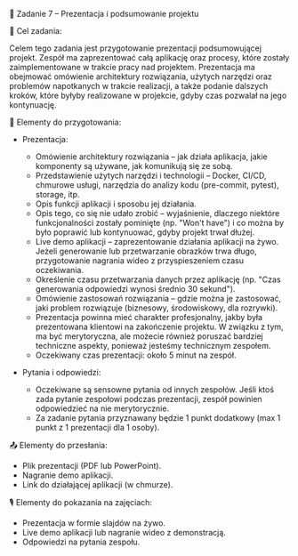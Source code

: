 📌 Zadanie 7 – Prezentacja i podsumowanie projektu

🎯 Cel zadania:

Celem tego zadania jest przygotowanie prezentacji podsumowującej projekt. Zespół ma zaprezentować całą aplikację oraz procesy, które zostały zaimplementowane w trakcie pracy nad projektem. Prezentacja ma obejmować omówienie architektury rozwiązania, użytych narzędzi oraz problemów napotkanych w trakcie realizacji, a także podanie dalszych kroków, które byłyby realizowane w projekcie, gdyby czas pozwalał na jego kontynuację.

📝 Elementy do przygotowania:

* Prezentacja:
    * Omówienie architektury rozwiązania – jak działa aplikacja, jakie komponenty są używane, jak komunikują się ze sobą.
    * Przedstawienie użytych narzędzi i technologii – Docker, CI/CD, chmurowe usługi, narzędzia do analizy kodu (pre-commit, pytest), storage, itp.
    * Opis funkcji aplikacji i sposobu jej działania.
    * Opis tego, co się nie udało zrobić – wyjaśnienie, dlaczego niektóre funkcjonalności zostały pominięte (np. "Won't have") i co można by było poprawić lub kontynuować, gdyby projekt trwał dłużej.
    * Live demo aplikacji – zaprezentowanie działania aplikacji na żywo. Jeżeli generowanie lub przetwarzanie obrazków trwa długo, przygotowanie nagrania wideo z przyspieszeniem czasu oczekiwania.
    * Określenie czasu przetwarzania danych przez aplikację (np. "Czas generowania odpowiedzi wynosi średnio 30 sekund").
    * Omówienie zastosowań rozwiązania – gdzie można je zastosować, jaki problem rozwiązuje (biznesowy, środowiskowy, dla rozrywki).
    * Prezentacja powinna mieć charakter profesjonalny, jakby była prezentowana klientowi na zakończenie projektu. W związku z tym, ma być merytoryczna, ale możecie również poruszać bardziej techniczne aspekty, ponieważ jesteśmy technicznym zespołem.
    * Oczekiwany czas prezentacji: około 5 minut na zespół.

* Pytania i odpowiedzi:
    * Oczekiwane są sensowne pytania od innych zespołów. Jeśli ktoś zada pytanie zespołowi podczas prezentacji, zespół powinien odpowiedzieć na nie merytorycznie.
    * Za zadanie pytania przyznawany będzie 1 punkt dodatkowy (max 1 punkt z 1 prezentacji dla 1 osoby).

📤 Elementy do przesłania:
* Plik prezentacji (PDF lub PowerPoint).
* Nagranie demo aplikacji.
* Link do działającej aplikacji (w chmurze).

🎙️ Elementy do pokazania na zajęciach:
* Prezentacja w formie slajdów na żywo.
* Live demo aplikacji lub nagranie wideo z demonstracją.
* Odpowiedzi na pytania zespołu.
